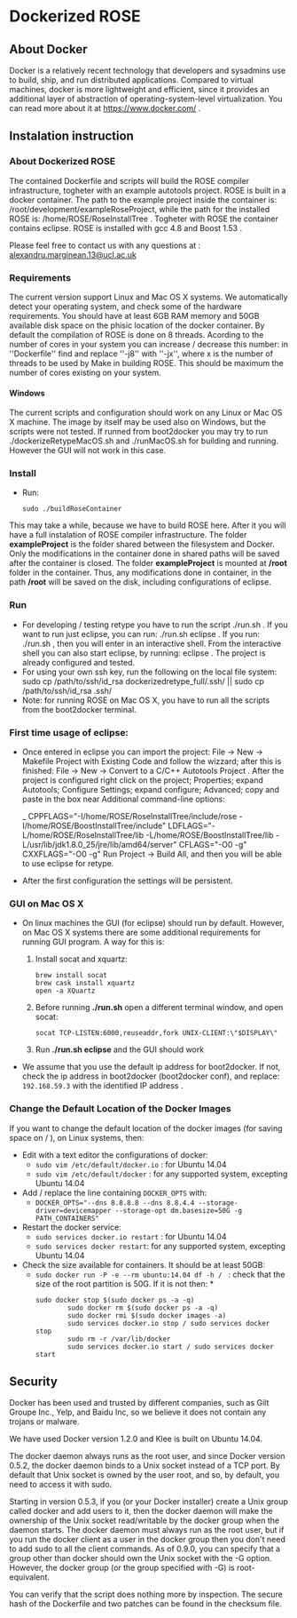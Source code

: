 # Dockerized ROSE

## About Docker
Docker is a relatively recent technology that developers and sysadmins use to build, ship, and run distributed applications. Compared to virtual machines, docker is more lightweight and efficient, since it provides an additional layer of abstraction of operating-system-level virtualization. You can read more about it at https://www.docker.com/ .

## Instalation instruction

### About Dockerized ROSE

The contained Dockerfile and scripts will build the ROSE compiler infrastructure, togheter with an example autotools project. ROSE is built in a docker container. The path to the example project inside the container is: /root/development/exampleRoseProject, while the path for the installed ROSE is: /home/ROSE/RoseInstallTree . Togheter with ROSE the container contains eclipse. ROSE is installed with gcc 4.8 and Boost 1.53 . 

Please feel free to contact us with any questions at : alexandru.marginean.13@ucl.ac.uk

### Requirements

The current version support Linux and Mac OS X systems. We automatically detect your operating system, and check some of the hardware requirements. You should have at least 6GB RAM memory and 50GB available disk space on the phisic location of the docker container. By default the compilation of ROSE is done on 8 threads. Acording to the number of cores in your system you can increase / decrease this number: in ''Dockerfile'' find and replace ''-j8'' with ''-jx'', where x is the number of threads to be used by Make in building ROSE. This should be maximum the number of cores existing on your system.

#### Windows 
The current scripts and configuration should work on any Linux or Mac OS X machine. The image by itself may be used also on  Windows, but the scripts were not tested. If runned from boot2docker you may try to run ./dockerizeRetypeMacOS.sh and ./runMacOS.sh for building and running.  However the GUI will not work in this case.


### Install
* Run: 
	```
	sudo ./buildRoseContainer
	``` 
 This may take a while, because we have to build ROSE here. After it you will have a full instalation of ROSE compiler infrastructure. The folder **exampleProject** is the folder shared between the filesystem and Docker. Only the modifications in the container done in shared paths will be saved after the container is closed.  The folder  **exampleProject** is mounted at **/root** folder in the container. Thus, any modifications done in container, in the path **/root** will be saved on the disk, including configurations of eclipse.

### Run
* For developing / testing retype you have to run the script ./run.sh . If you want to run just eclipse, you can run: ./run.sh eclipse . If you run: ./run.sh , then you will enter in an interactive shell. 
From the interactive shell you can also start eclipse, by running: eclipse . The project is already configured and tested. 
* For using your own ssh key, run the following on the local file system: sudo cp /path/to/ssh/id_rsa dockerizedretype_full/.ssh/ || sudo cp /path/to/ssh/id_rsa .ssh/
* Note: for running ROSE on Mac OS X, you have to run all the scripts from the boot2docker terminal.


### First time usage of eclipse: 
* Once entered in eclipse you can import the project: File -> New -> Makefile Project with Existing Code and follow the wizzard; after this is finished: File -> New -> Convert to a C/C++ Autotools Project . After the project is configured right click on the project; Properties; expand Autotools; Configure Settings; expand configure; Advanced; copy and paste in the box near Additional command-line options:

	_ CPPFLAGS="-I/home/ROSE/RoseInstallTree/include/rose -I/home/ROSE/BoostInstallTree/include" LDFLAGS="-L/home/ROSE/RoseInstallTree/lib -L/home/ROSE/BoostInstallTree/lib -L/usr/lib/jdk1.8.0_25/jre/lib/amd64/server" CFLAGS="-O0 -g" CXXFLAGS="-O0 -g"
Run Project -> Build All, and then you will be able to use eclipse for retype.


* After the first configuration the settings will be persistent. 

### GUI on Mac OS X

* On linux machines the GUI (for eclipse) should run by default. However, on Mac OS X systems there are some additional requirements for running GUI program. A way for this is:
 	1. Install socat and xquartz: 
		```
		brew install socat
		brew cask install xquartz
		open -a XQuartz
		```
	2. Before running **./run.sh** open a different terminal window, and open socat: 
		```
		socat TCP-LISTEN:6000,reuseaddr,fork UNIX-CLIENT:\"$DISPLAY\"
		```
	3. Run **./run.sh eclipse** and the GUI should work

* We assume that you use the default ip address for boot2docker. If not, check the ip address in boot2docker (boot2docker conf), and replace: ```192.168.59.3``` with the identified IP address . 

### Change the Default Location of the Docker Images

If you want to change the default location of the docker images (for saving space on / ), on Linux systems, then:
* Edit with a text editor the configurations of docker:
	* ```sudo vim /etc/default/docker.io``` :  for Ubuntu 14.04  
	* ```sudo vim /etc/default/docker``` : for any supported system, excepting Ubuntu 14.04  
* Add / replace the line containing ```DOCKER_OPTS``` with: 
	* ```DOCKER_OPTS="--dns 8.8.8.8 --dns 8.8.4.4 --storage-driver=devicemapper --storage-opt dm.basesize=50G -g PATH_CONTAINERS"```
* Restart the docker service: 
	* ```sudo services docker.io restart``` : for Ubuntu 14.04 
	* ```sudo services docker restart```: for any supported system, excepting Ubuntu 14.04 
* Check the size available for containers. It should be at least 50GB:
	* ```sudo docker run -P -e --rm ubuntu:14.04 df -h / ``` : check that the size of the root partition is 50G. If it is not then: 
		* 
		```
		sudo docker stop $(sudo docker ps -a -q)
                sudo docker rm $(sudo docker ps -a -q)
                sudo docker rmi $(sudo docker images -a)
                sudo services docker.io stop / sudo services docker stop           
                sudo rm -r /var/lib/docker
                sudo services docker.io start / sudo services docker start
		```
		
## Security

Docker has been used and trusted by different companies, such as Gilt Groupe Inc., Yelp, and Baidu Inc, so we believe it does not contain any trojans or malware.

We have used Docker version 1.2.0 and Klee is built on Ubuntu 14.04.

The docker daemon always runs as the root user, and since Docker version 0.5.2, the docker daemon binds to a Unix socket instead of a TCP port. By default that Unix socket is owned by the user root, and so, by default, you need to access it with sudo.

Starting in version 0.5.3, if you (or your Docker installer) create a Unix group called docker and add users to it, then the docker daemon will make the ownership of the Unix socket read/writable by the docker group when the daemon starts. The docker daemon must always run as the root user, but if you run the docker client as a user in the docker group then you don't need to add sudo to all the client commands. As of 0.9.0, you can specify that a group other than docker should own the Unix socket with the -G option. However, the docker group (or the group specified with -G) is root-equivalent.

You can verify that the script does nothing more by inspection. The secure hash of the Dockerfile and two patches can be found in the checksum file.
